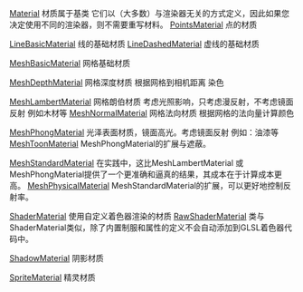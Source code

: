 [Material](https://threejs.org/docs/index.html#api/materials/Material)
材质属于基类
它们以（大多数）与渲染器无关的方式定义，因此如果您决定使用不同的渲染器，则不需要重写材料。
[PointsMaterial](https://threejs.org/docs/index.html#api/materials/PointsMaterial)
点的材质

[LineBasicMaterial](https://threejs.org/docs/index.html#api/materials/LineBasicMaterial)
线的基础材质
[LineDashedMaterial](https://threejs.org/docs/index.html#api/materials/LineDashedMaterial)
虚线的基础材质

[MeshBasicMaterial](https://threejs.org/docs/index.html#api/materials/MeshBasicMaterial)
网格基础材质

[MeshDepthMaterial](https://threejs.org/docs/index.html#api/materials/MeshDepthMaterial)
网格深度材质 根据网格到相机距离 染色

[MeshLambertMaterial](https://threejs.org/docs/index.html#api/materials/MeshLambertMaterial)
网格朗伯材质 考虑光照影响，只考虑漫反射，不考虑镜面反射   例如木材等
[MeshNormalMaterial](https://threejs.org/docs/index.html#api/materials/MeshNormalMaterial)
网格法向材质 根据网格的法向量计算颜色

[MeshPhongMaterial](https://threejs.org/docs/index.html#api/materials/MeshPhongMaterial)
光泽表面材质，镜面高光。考虑镜面反射     例如：油漆等
[MeshToonMaterial](https://threejs.org/docs/index.html#api/materials/MeshToonMaterial)
MeshPhongMaterial的扩展与遮蔽。

[MeshStandardMaterial](https://threejs.org/docs/index.html#api/materials/MeshStandardMaterial)
在实践中，这比MeshLambertMaterial 或MeshPhongMaterial提供了一个更准确和逼真的结果，其成本在于计算成本更高。
[MeshPhysicalMaterial](https://threejs.org/docs/index.html#api/materials/MeshPhysicalMaterial)
MeshStandardMaterial的扩展，可以更好地控制反射率。

[ShaderMaterial](https://threejs.org/docs/index.html#api/materials/ShaderMaterial)
使用自定义着色器渲染的材质
[RawShaderMaterial](https://threejs.org/docs/index.html#api/materials/RawShaderMaterial)
类与ShaderMaterial类似，除了内置制服和属性的定义不会自动添加到GLSL着色器代码中。

[ShadowMaterial](https://threejs.org/docs/index.html#api/materials/ShadowMaterial)
阴影材质

[SpriteMaterial](https://threejs.org/docs/index.html#api/materials/SpriteMaterial)
精灵材质
